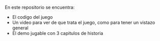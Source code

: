 En este repositorio se encuentra:
* El codigo del juego
* Un video para ver de que trata el juego, como para tener un vistazo general
* El demo jugable con 3 capitulos de historia

